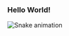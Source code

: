 ### Hello World! 
![Snake animation](https://github.com/LucasHT22/LucasHT22/blob/4087b896dbf1c59cb90d9d2fb292a62e88ff3180/.github/workflows/cobra.yml)
